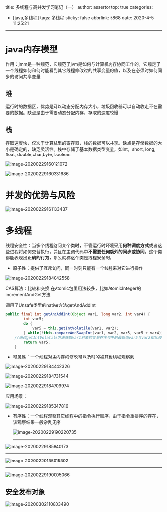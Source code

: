 title: 多线程与高并发学习笔记（一）
author: assertor
top: true
categories: 
 - [java,多线程] 
tags: 多线程
sticky: false
abbrlink: 5868
date: 2020-4-5 11:25:21
---

# java内存模型

作用：jmm是一种规范，它规范了jvm是如何与计算机内存协同工作的，它规定了一个线程如何和何时能看到其它线程修改过的共享变量的值，以及在必须时如何同步的访问共享变量

## 堆

运行时的数据区，优势是可以动态分配内存大小，垃圾回收器可以自动收走不在需要的数据。缺点是由于需要动态分配内存，存取的速度较慢

## 栈

存取速度快，仅次于计算机里的寄存器，栈的数据可以共享。缺点是存储数据的大小是确定的，缺乏灵活性。栈中存储了基本数据类型变量，如int，short, long,  float, double,char,byte, boolean





![image-20200229160121072](/static/img/image-20200229160121072.png "")



![image-20200229160331686](/static/img/image-20200229160331686.png "")

# 并发的优势与风险

![image-20200229161133437](/static/img/image-20200229161133437.png "")



# 多线程

线程安全性：当多个线程访问某个类时，不管运行时环境采用**何种调度方式**或者这些进程将如何交替执行，并且在主调代码中**不需要任何额外的同步或协同**，这个类都能表现出**正确的行为**，那么就称这个类是线程安全的。

+ 原子性：提供了互斥访问，同一时刻只能有一个线程来对它进行操作

![image-20200229184042558](/static/img/image-20200229184042558.png "")

CAS算法：比较和交换 在Atomic包里用法较多，比如AtomicInteger的incrementAndGet方法

调用了Unsafe类里的native方法getAndAddInt

```java
public final int getAndAddInt(Object var1, long var2, int var4) {
        int var5;
        do {
            var5 = this.getIntVolatile(var1, var2);
        } while(!this.compareAndSwapInt(var1, var2, var5, var5 + var4));
    //通过getIntVolatile方法获取var1对象的变量在主存中的最新值var5与var2相比较，如过相同才会执行相加操作，不相同会继续读取在主存中的值
        return var5;
    }
```



+ 可见性：一个线程对主内存的修改可以及时的被其他线程观察到

![image-20200229184442326](/static/img/image-20200229184442326.png "")

![image-20200229184731544](/static/img/image-20200229184731544.png "")

![image-20200229184709974](/static/img/image-20200229184709974.png "")

应用场景：

![image-20200229185347816](/static/img/image-20200229185347816.png "")

+ 有序性：一个线程观察其它线程中的指令执行顺序，由于指令重排序的存在，该观察结果一般杂乱无序

  ![image-20200229190220735](/static/img/image-20200229190220735.png "")

  ***

![image-20200229185840173](/static/img/image-20200229185840173.png "")

***

![image-20200229185915892](/static/img/image-20200229185915892.png "")

***

![image-20200229190005066](/static/img/image-20200229190005066.png "")

## 安全发布对象

![image-20200302110803490](/static/img/image-20200302110803490.png "")

